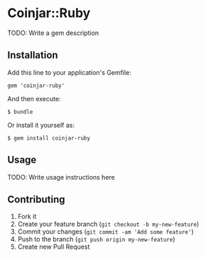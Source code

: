 # Coinjar::Ruby

TODO: Write a gem description

## Installation

Add this line to your application's Gemfile:

    gem 'coinjar-ruby'

And then execute:

    $ bundle

Or install it yourself as:

    $ gem install coinjar-ruby

## Usage

TODO: Write usage instructions here

## Contributing

1. Fork it
2. Create your feature branch (`git checkout -b my-new-feature`)
3. Commit your changes (`git commit -am 'Add some feature'`)
4. Push to the branch (`git push origin my-new-feature`)
5. Create new Pull Request
